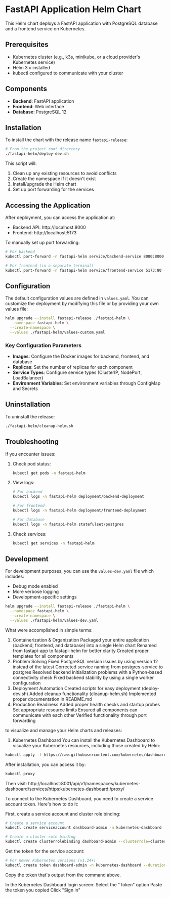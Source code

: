 # FastAPI Application Helm Chart

This Helm chart deploys a FastAPI application with PostgreSQL database and a frontend service on Kubernetes.

## Prerequisites

- Kubernetes cluster (e.g., k3s, minikube, or a cloud provider's Kubernetes service)
- Helm 3.x installed
- kubectl configured to communicate with your cluster

## Components

- **Backend**: FastAPI application
- **Frontend**: Web interface
- **Database**: PostgreSQL 12

## Installation

To install the chart with the release name `fastapi-release`:

```bash
# From the project root directory
./fastapi-helm/deploy-dev.sh
```

This script will:
1. Clean up any existing resources to avoid conflicts
2. Create the namespace if it doesn't exist
3. Install/upgrade the Helm chart
4. Set up port forwarding for the services

## Accessing the Application

After deployment, you can access the application at:

- Backend API: http://localhost:8000
- Frontend: http://localhost:5173

To manually set up port forwarding:

```bash
# For backend
kubectl port-forward -n fastapi-helm service/backend-service 8000:8000 --address 0.0.0.0

# For frontend (in a separate terminal)
kubectl port-forward -n fastapi-helm service/frontend-service 5173:80 --address 0.0.0.0
```

## Configuration

The default configuration values are defined in `values.yaml`. You can customize the deployment by modifying this file or by providing your own values file:

```bash
helm upgrade --install fastapi-release ./fastapi-helm \
  --namespace fastapi-helm \
  --create-namespace \
  --values ./fastapi-helm/values-custom.yaml
```

### Key Configuration Parameters

- **Images**: Configure the Docker images for backend, frontend, and database
- **Replicas**: Set the number of replicas for each component
- **Service Types**: Configure service types (ClusterIP, NodePort, LoadBalancer)
- **Environment Variables**: Set environment variables through ConfigMap and Secrets

## Uninstallation

To uninstall the release:

```bash
./fastapi-helm/cleanup-helm.sh
```

## Troubleshooting

If you encounter issues:

1. Check pod status:
   ```bash
   kubectl get pods -n fastapi-helm
   ```

2. View logs:
   ```bash
   # For backend
   kubectl logs -n fastapi-helm deployment/backend-deployment
   
   # For frontend
   kubectl logs -n fastapi-helm deployment/frontend-deployment
   
   # For database
   kubectl logs -n fastapi-helm statefulset/postgres
   ```

3. Check services:
   ```bash
   kubectl get services -n fastapi-helm
   ```

## Development

For development purposes, you can use the `values-dev.yaml` file which includes:
- Debug mode enabled
- More verbose logging
- Development-specific settings

```bash
helm upgrade --install fastapi-release ./fastapi-helm \
  --namespace fastapi-helm \
  --create-namespace \
  --values ./fastapi-helm/values-dev.yaml
```

What were accomplished in simple terms:

1. Containerization & Organization
Packaged your entire application (backend, frontend, and database) into a single Helm chart
Renamed from fastapi-app to fastapi-helm for better clarity
Created proper templates for all components
2. Problem Solving
Fixed PostgreSQL version issues by using version 12 instead of the latest
Corrected service naming from postgres-service to postgres
Resolved backend initialization problems with a Python-based connectivity check
Fixed backend stability by using a single worker configuration
3. Deployment Automation
Created scripts for easy deployment (deploy-dev.sh)
Added cleanup functionality (cleanup-helm.sh)
Implemented proper documentation in README.md
4. Production Readiness
Added proper health checks and startup probes
Set appropriate resource limits
Ensured all components can communicate with each other
Verified functionality through port forwarding

to visualize and manage your Helm charts and releases:

1. Kubernetes Dashboard
You can install the Kubernetes Dashboard to visualize your Kubernetes resources, including those created by Helm:

```bash
kubectl apply -f https://raw.githubusercontent.com/kubernetes/dashboard/v2.7.0/aio/deploy/recommended.yaml
```

After installation, you can access it by:

```bash
kubectl proxy
```

Then visit: http://localhost:8001/api/v1/namespaces/kubernetes-dashboard/services/https:kubernetes-dashboard:/proxy/

To connect to the Kubernetes Dashboard, you need to create a service account token. Here's how to do it:

First, create a service account and cluster role binding:
```bash
# Create a service account
kubectl create serviceaccount dashboard-admin -n kubernetes-dashboard

# Create a cluster role binding
kubectl create clusterrolebinding dashboard-admin --clusterrole=cluster-admin --serviceaccount=kubernetes-dashboard:dashboard-admin
```

Get the token for the service account:
```bash
# For newer Kubernetes versions (v1.24+)
kubectl create token dashboard-admin -n kubernetes-dashboard --duration=24h
```

Copy the token that's output from the command above.

In the Kubernetes Dashboard login screen:
Select the "Token" option
Paste the token you copied
Click "Sign in"